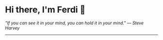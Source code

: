 <h1>Hi there, I'm Ferdi 👋</h1>

<p><em>
  "If you can see it in your mind, you can hold it in your mind." — Steve Harvey
</em></p>

---
